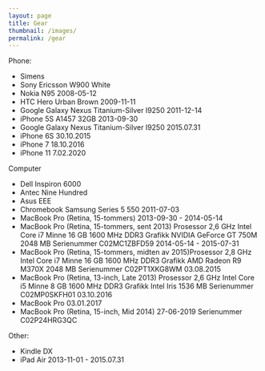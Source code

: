 ```yaml
---
layout: page
title: Gear
thumbnail: /images/
permalink: /gear
---
```


Phone:
- Simens 
- Sony Ericsson W900 White
- Nokia N95 2008-05-12
- HTC Hero Urban Brown 2009-11-11 
- Google Galaxy Nexus Titanium-Silver I9250 2011-12-14
- iPhone 5S A1457 32GB 2013-09-30
- Google Galaxy Nexus Titanium-Silver I9250 2015.07.31
- iPhone 6S 30.10.2015
- iPhone 7 18.10.2016
- iPhone 11 7.02.2020

Computer
- Dell Inspiron 6000
- Antec Nine Hundred
- Asus EEE
- Chromebook Samsung Series 5 550 2011-07-03
- MacBook Pro (Retina, 15-tommers) 2013-09-30 - 2014-05-14
- MacBook Pro (Retina, 15-tommers, sent 2013) Prosessor 2,6 GHz Intel Core i7 Minne 16 GB 1600 MHz DDR3 Grafikk NVIDIA GeForce GT 750M 2048 MB Serienummer C02MC1ZBFD59 2014-05-14 - 2015-07-31
- MacBook Pro (Retina, 15-tommers, midten av 2015)Prosessor 2,8 GHz Intel Core i7 Minne 16 GB 1600 MHz DDR3 Grafikk AMD Radeon R9 M370X 2048 MB Serienummer C02PT1XKG8WM 03.08.2015
- MacBook Pro (Retina, 13-inch, Late 2013) Prosessor 2,6 GHz Intel Core i5 Minne 8 GB 1600 MHz DDR3 Grafikk Intel Iris 1536 MB Serienummer C02MP0SKFH01 03.10.2016
- MacBook Pro 03.01.2017
- MacBook Pro (Retina, 15-inch, Mid 2014) 27-06-2019 Serienummer C02P24HRG3QC

Other:
- Kindle DX
- iPad Air 2013-11-01 - 2015.07.31
